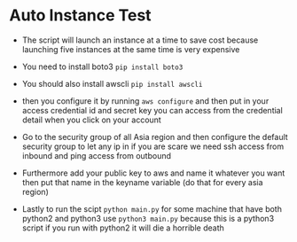 # Auto Instance Test

* The script will launch an instance at a time to save cost because launching five
instances at the same time is very expensive

* You need to install boto3 `pip install boto3`

* You should also install awscli `pip install awscli`

* then you configure it by running `aws configure` and then put in your
access credential id and secret key you can access from the credential detail when you click
on your account

* Go to the security group of all Asia region and then configure
the default security group to let
any ip in if you are scare we need ssh access from inbound and ping access
from outbound

* Furthermore add your public key to aws and name it whatever you want
then put that name in the keyname variable (do that for every asia region)

* Lastly to run the scipt `python main.py` for some machine that have both
python2 and python3 use `python3 main.py` because this is a python3
script if you run with python2 it will die a horrible death
